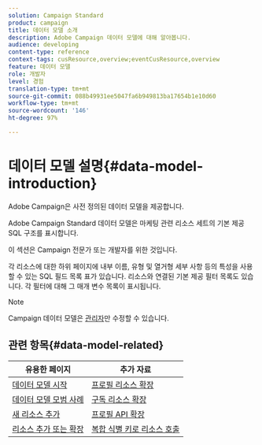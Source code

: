 ```yaml
---
solution: Campaign Standard
product: campaign
title: 데이터 모델 소개
description: Adobe Campaign 데이터 모델에 대해 알아봅니다.
audience: developing
content-type: reference
context-tags: cusResource,overview;eventCusResource,overview
feature: 데이터 모델
role: 개발자
level: 경험
translation-type: tm+mt
source-git-commit: 088b49931ee5047fa6b949813ba17654b1e10d60
workflow-type: tm+mt
source-wordcount: '146'
ht-degree: 97%

---
```



# 데이터 모델 설명{#data-model-introduction}

Adobe Campaign은 사전 정의된 데이터 모델을 제공합니다.

Adobe Campaign Standard 데이터 모델은 마케팅 관련 리소스 세트의 기본 제공 SQL 구조를 표시합니다.

이 섹션은 Campaign 전문가 또는 개발자를 위한 것입니다.

각 리소스에 대한 하위 페이지에 내부 이름, 유형 및 열거형 세부 사항 등의 특성을 사용할 수 있는 SQL 필드 목록 표가 있습니다. 리소스와 연결된 기본 제공 필터 목록도 있습니다. 각 필터에 대해 그 매개 변수 목록이 표시됩니다.

>[!NOTE]
>Campaign 데이터 모델은 [관리자](../../administration/using/users-management.md#functional-administrators)만 수정할 수 있습니다.

## 관련 항목{#data-model-related}

| 유용한 페이지 | 추가 자료 |
|---|---|
| [데이터 모델 시작](data-model-concepts.md) | [프로필 리소스 확장](extending-the-profile-resource-with-a-new-field.md) |
| [데이터 모델 모범 사례](data-model-best-practices.md) | [구독 리소스 확장](extending-the-subscriptions-to-an-application-resource.md) |
| [새 리소스 추가](key-steps-to-add-a-resource.md) | [프로필 API 확장](about-extending-the-api.md) |
| [리소스 추가 또는 확장](creating-or-extending-the-resource.md) | [복합 식별 키로 리소스 호출](uc-calling-resource-id-key.md) |
